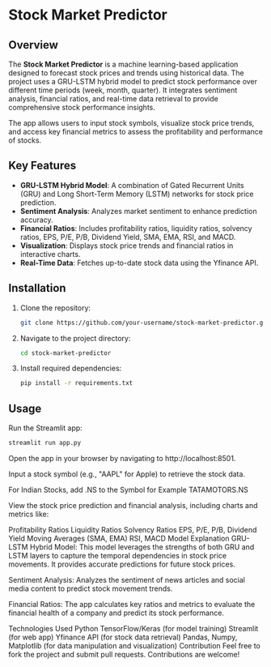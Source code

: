 # Stock Market Predictor

## Overview
The **Stock Market Predictor** is a machine learning-based application designed to forecast stock prices and trends using historical data. The project uses a GRU-LSTM hybrid model to predict stock performance over different time periods (week, month, quarter). It integrates sentiment analysis, financial ratios, and real-time data retrieval to provide comprehensive stock performance insights.

The app allows users to input stock symbols, visualize stock price trends, and access key financial metrics to assess the profitability and performance of stocks.

## Key Features
- **GRU-LSTM Hybrid Model**: A combination of Gated Recurrent Units (GRU) and Long Short-Term Memory (LSTM) networks for stock price prediction.
- **Sentiment Analysis**: Analyzes market sentiment to enhance prediction accuracy.
- **Financial Ratios**: Includes profitability ratios, liquidity ratios, solvency ratios, EPS, P/E, P/B, Dividend Yield, SMA, EMA, RSI, and MACD.
- **Visualization**: Displays stock price trends and financial ratios in interactive charts.
- **Real-Time Data**: Fetches up-to-date stock data using the Yfinance API.

## Installation

1. Clone the repository:
   ```bash
   git clone https://github.com/your-username/stock-market-predictor.git
2. Navigate to the project directory:
   ```bash
   cd stock-market-predictor
3. Install required dependencies:
   ```bash
   pip install -r requirements.txt

## Usage

Run the Streamlit app:
   ```bash
   streamlit run app.py
```

Open the app in your browser by navigating to http://localhost:8501.

Input a stock symbol (e.g., "AAPL" for Apple) to retrieve the stock data.

For Indian Stocks, add .NS to the Symbol for Example TATAMOTORS.NS

View the stock price prediction and financial analysis, including charts and metrics like:

Profitability Ratios
Liquidity Ratios
Solvency Ratios
EPS, P/E, P/B, Dividend Yield
Moving Averages (SMA, EMA)
RSI, MACD
Model Explanation
GRU-LSTM Hybrid Model: This model leverages the strengths of both GRU and LSTM layers to capture the temporal dependencies in stock price movements. It provides accurate predictions for future stock prices.

Sentiment Analysis: Analyzes the sentiment of news articles and social media content to predict stock movement trends.

Financial Ratios: The app calculates key ratios and metrics to evaluate the financial health of a company and predict its stock performance.

Technologies Used
Python
TensorFlow/Keras (for model training)
Streamlit (for web app)
Yfinance API (for stock data retrieval)
Pandas, Numpy, Matplotlib (for data manipulation and visualization)
Contribution
Feel free to fork the project and submit pull requests. Contributions are welcome!
